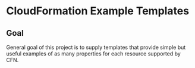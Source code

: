 # CloudFormation Example Templates

## Goal

General goal of this project is to supply templates that provide simple but useful examples of as many properties for each resource supported by CFN.
